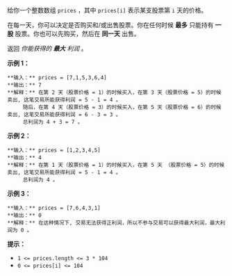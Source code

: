 给你一个整数数组 `prices` ，其中 `prices[i]` 表示某支股票第 `i` 天的价格。

在每一天，你可以决定是否购买和/或出售股票。你在任何时候  **最多**  只能持有 **一股** 股票。你也可以先购买，然后在 **同一天** 出售。

返回 _你能获得的 **最大** 利润_ 。



**示例 1：**

    
    
    **输入：** prices = [7,1,5,3,6,4]
    **输出：** 7
    **解释：** 在第 2 天（股票价格 = 1）的时候买入，在第 3 天（股票价格 = 5）的时候卖出, 这笔交易所能获得利润 = 5 - 1 = 4 。
         随后，在第 4 天（股票价格 = 3）的时候买入，在第 5 天（股票价格 = 6）的时候卖出, 这笔交易所能获得利润 = 6 - 3 = 3 。
         总利润为 4 + 3 = 7 。

**示例 2：**

    
    
    **输入：** prices = [1,2,3,4,5]
    **输出：** 4
    **解释：** 在第 1 天（股票价格 = 1）的时候买入，在第 5 天 （股票价格 = 5）的时候卖出, 这笔交易所能获得利润 = 5 - 1 = 4 。
         总利润为 4 。

**示例  3：**

    
    
    **输入：** prices = [7,6,4,3,1]
    **输出：** 0
    **解释：** 在这种情况下, 交易无法获得正利润，所以不参与交易可以获得最大利润，最大利润为 0 。



**提示：**

  * `1 <= prices.length <= 3 * 104`
  * `0 <= prices[i] <= 104`


